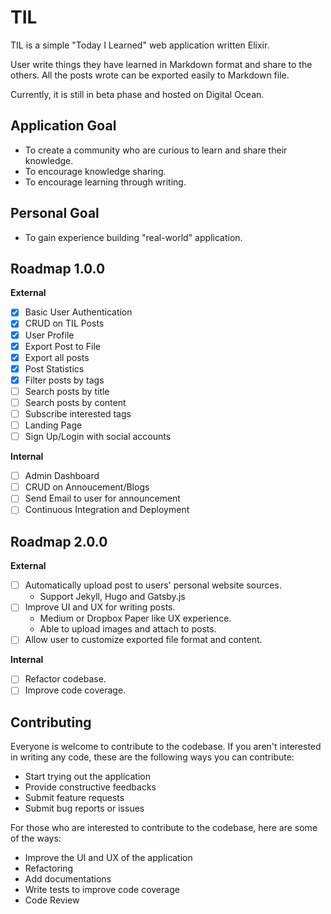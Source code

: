 # TIL

TIL is a simple "Today I Learned" web application written Elixir.

User write things they have learned in Markdown format and share to the others.
All the posts wrote can be exported easily to Markdown file.

Currently, it is still in beta phase and hosted on Digital Ocean.

## Application Goal

- To create a community who are curious to learn and share their knowledge.
- To encourage knowledge sharing.
- To encourage learning through writing.

## Personal Goal
- To gain experience building "real-world" application.

## Roadmap 1.0.0

**External**
- [x] Basic User Authentication
- [x] CRUD on TIL Posts
- [x] User Profile
- [x] Export Post to File
- [x] Export all posts
- [x] Post Statistics
- [x] Filter posts by tags
- [ ] Search posts by title
- [ ] Search posts by content
- [ ] Subscribe interested tags
- [ ] Landing Page
- [ ] Sign Up/Login with social accounts

**Internal**
- [ ] Admin Dashboard
- [ ] CRUD on Annoucement/Blogs
- [ ] Send Email to user for announcement
- [ ] Continuous Integration and Deployment

## Roadmap 2.0.0

**External**
- [ ] Automatically upload post to users' personal website sources.
  - Support Jekyll, Hugo and Gatsby.js
- [ ] Improve UI and UX for writing posts.
  - Medium or Dropbox Paper like UX experience.
  - Able to upload images and attach to posts.
- [ ] Allow user to customize exported file format and content.

**Internal**

- [ ] Refactor codebase.
- [ ] Improve code coverage.

## Contributing
Everyone is welcome to contribute to the codebase. If you aren't interested in writing any code, these are the following ways you can contribute:

- Start trying out the application
- Provide constructive feedbacks
- Submit feature requests
- Submit bug reports or issues

For those who are interested to contribute to the codebase, here are some of the ways:
- Improve the UI and UX of the application
- Refactoring
- Add documentations
- Write tests to improve code coverage
- Code Review

